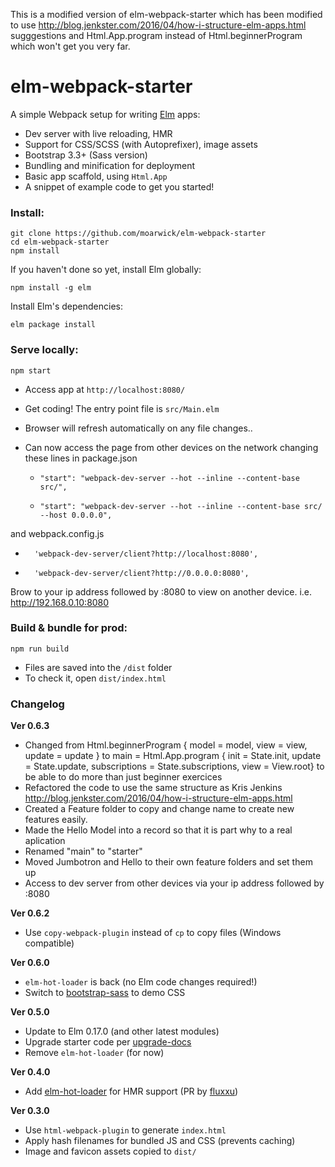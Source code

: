 This is a modified version of elm-webpack-starter which has been modified to use http://blog.jenkster.com/2016/04/how-i-structure-elm-apps.html sugggestions and 
   Html.App.program instead of Html.beginnerProgram which won't get you very far.
# elm-webpack-starter

A simple Webpack setup for writing [Elm](http://elm-lang.org/) apps:

* Dev server with live reloading, HMR
* Support for CSS/SCSS (with Autoprefixer), image assets
* Bootstrap 3.3+ (Sass version)
* Bundling and minification for deployment
* Basic app scaffold, using `Html.App`
* A snippet of example code to get you started!


### Install:
```
git clone https://github.com/moarwick/elm-webpack-starter
cd elm-webpack-starter
npm install
```

If you haven't done so yet, install Elm globally:
```
npm install -g elm
```

Install Elm's dependencies:
```
elm package install
```

### Serve locally:
```
npm start
```
* Access app at `http://localhost:8080/`
* Get coding! The entry point file is `src/Main.elm`
* Browser will refresh automatically on any file changes..

* Can now access the page from other devices on the network changing these lines
 in package.json
    -     "start": "webpack-dev-server --hot --inline --content-base src/",
    +     "start": "webpack-dev-server --hot --inline --content-base src/ --host 0.0.0.0",
and webpack.config.js 
 -       'webpack-dev-server/client?http://localhost:8080',
 +       'webpack-dev-server/client?http://0.0.0.0:8080',

 Brow to your ip address followed by :8080 to view on another device.
 i.e. http://192.168.0.10:8080

### Build & bundle for prod:
```
npm run build
```

* Files are saved into the `/dist` folder
* To check it, open `dist/index.html`


### Changelog
**Ver 0.6.3**
* Changed from  Html.beginnerProgram { model = model, view = view, update = update } to main =
    Html.App.program { init = State.init, update = State.update, subscriptions = State.subscriptions, view = View.root} to be able to do more than just beginner exercices 
* Refactored the code to use the same structure as Kris Jenkins http://blog.jenkster.com/2016/04/how-i-structure-elm-apps.html
* Created a Feature folder to copy and change name to create new features easily.
* Made the Hello Model into a record so that it is part why to a real aplication
* Renamed "main" to "starter"
* Moved Jumbotron and Hello to their own feature folders and set them up
* Access to dev server from other devices via your ip address followed by :8080


**Ver 0.6.2**
* Use `copy-webpack-plugin` instead of `cp` to copy files (Windows compatible)

**Ver 0.6.0**
* `elm-hot-loader` is back (no Elm code changes required!)
* Switch to [bootstrap-sass](https://www.npmjs.com/package/bootstrap-sass) to demo CSS

**Ver 0.5.0**
* Update to Elm 0.17.0 (and other latest modules)
* Upgrade starter code per [upgrade-docs](https://github.com/elm-lang/elm-platform/blob/master/upgrade-docs/0.17.md)
* Remove `elm-hot-loader` (for now)

**Ver 0.4.0**
* Add [elm-hot-loader](https://github.com/fluxxu/elm-hot-loader) for HMR support (PR by [fluxxu](https://github.com/fluxxu))

**Ver 0.3.0**
* Use `html-webpack-plugin` to generate `index.html`
* Apply hash filenames for bundled JS and CSS (prevents caching)
* Image and favicon assets copied to `dist/`
